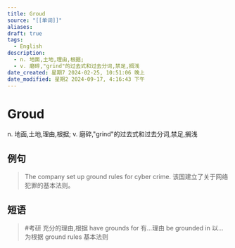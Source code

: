 ```yaml
---
title: Groud
source: "[[单词]]"
aliases: 
draft: true
tags:
  - English
description:
  - n. 地面,土地,理由,根据;
  - v. 磨碎,"grind"的过去式和过去分词,禁足,搁浅
date_created: 星期7 2024-02-25, 10:51:06 晚上
date_modified: 星期2 2024-09-17, 4:16:43 下午
---
```


# Groud
n. 地面,土地,理由,根据;
v. 磨碎,"grind"的过去式和过去分词,禁足,搁浅
## 例句
> The company set up ground rules for cyber crime.
> 该国建立了关于网络犯罪的基本法则。
## 短语
> #考研 充分的理由,根据
> have grounds for 有...理由
> be grounded in 以...为根据 
> ground rules 基本法则
